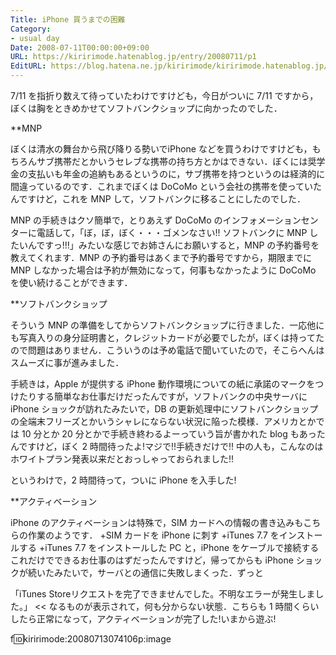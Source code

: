 ```yaml
---
Title: iPhone 買うまでの困難
Category:
- usual day
Date: 2008-07-11T00:00:00+09:00
URL: https://kiririmode.hatenablog.jp/entry/20080711/p1
EditURL: https://blog.hatena.ne.jp/kiririmode/kiririmode.hatenablog.jp/atom/entry/8454420450078214648
---
```


7/11 を指折り数えて待っていたわけですけども，今日がついに 7/11 ですから，ぼくは胸をときめかせてソフトバンクショップに向かったのでした．

**MNP

ぼくは清水の舞台から飛び降りる勢いでiPhone などを買うわけですけども，もちろんサブ携帯だとかいうセレブな携帯の持ち方とかはできない．ぼくには奨学金の支払いも年金の追納もあるというのに，サブ携帯を持つというのは経済的に間違っているのです．これまでぼくは DoCoMo という会社の携帯を使っていたんですけど，これを MNP して，ソフトバンクに移ることにしたのでした．

MNP の手続きはクソ簡単で，とりあえず DoCoMo のインフォメーションセンターに電話して，「ぼ，ぼ，ぼく・・・ゴメンなさい!! ソフトバンクに MNP したいんですっ!!!」みたいな感じでお姉さんにお願いすると，MNP の予約番号を教えてくれます．MNP の予約番号はあくまで予約番号ですから，期限までに MNP しなかった場合は予約が無効になって，何事もなかったように DoCoMo を使い続けることができます．

**ソフトバンクショップ

そういう MNP の準備をしてからソフトバンクショップに行きました．一応他にも写真入りの身分証明書と，クレジットカードが必要でしたが，ぼくは持ってたので問題はありません．こういうのは予め電話で聞いていたので，そこらへんはスムーズに事が進みました．

手続きは，Apple が提供する iPhone 動作環境についての紙に承諾のマークをつけたりする簡単なお仕事だけだったんですが，ソフトバンクの中央サーバに iPhone ショックが訪れたみたいで，DB の更新処理中にソフトバンクショップの全端末フリーズとかいうシャレにならない状況に陥った模様．アメリカとかでは 10 分とか 20 分とかで手続き終わるよーっていう旨が書かれた blog もあったんですけど，ぼく 2 時間待ったよ!マジで!!手続きだけで!! 中の人も，こんなのはホワイトプラン発表以来だとおっしゃっておられました!!

というわけで，2 時間待って，ついに iPhone を入手した!

**アクティベーション

iPhone のアクティベーションは特殊で，SIM カードへの情報の書き込みもこちらの作業のようです．
+SIM カードを iPhone に刺す
+iTunes 7.7 をインストールする
+iTunes 7.7 をインストールした PC と，iPhone をケーブルで接続する
これだけでできるお仕事のはずだったんですけど，帰ってからも iPhone ショックが続いたみたいで，サーバとの通信に失敗しまくった．ずっと
>>
「iTunes Storeリクエストを完了できませんでした。不明なエラーが発生しました。」
<<
なるものが表示されて，何も分からない状態．こちらも 1 時間くらいしたら正常になって，アクティベーションが完了した!いまから遊ぶ!

f:id:kiririmode:20080713074106p:image
